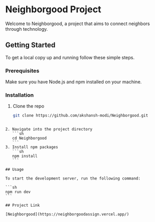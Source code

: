 # Neighborgood Project

Welcome to Neighborgood, a project that aims to connect neighbors through technology.

## Getting Started

To get a local copy up and running follow these simple steps.

### Prerequisites

Make sure you have Node.js and npm installed on your machine.

### Installation

1. Clone the repo
   ```sh
   git clone https://github.com/akshansh-modi/Neighborgood.git
   ```

````

2. Navigate into the project directory
   ```sh
   cd Neighborgood
   ```
3. Install npm packages
   ```sh
   npm install
   ```

## Usage

To start the development server, run the following command:

```sh
npm run dev
```

## Project Link

[Neighborgood](https://neighborgoodassign.vercel.app/)
````
